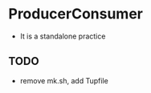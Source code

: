 ProducerConsumer
================

  - It is a standalone practice

TODO
----

  - remove mk.sh, add Tupfile
